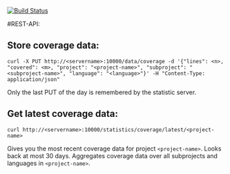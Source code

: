 [![Build Status](https://travis-ci.org/freiheit-com/fdc-test-statistics.svg?branch=master)](https://travis-ci.org/freiheit-com/fdc-test-statistics)

#REST-API:

## Store coverage data:

    curl -X PUT http://<servername>:10000/data/coverage -d '{"lines": <n>, "covered": <m>, "project": "<project-name>", "subproject": "<subproject-name>", "language": "<language>"}' -H "Content-Type: application/json"

Only the last PUT of the day is remembered by the statistic server.


## Get latest coverage data:
    
    curl http://<servername>:10000/statistics/coverage/latest/<project-name>

Gives you the most recent coverage data for project `<project-name>`. Looks back at most 30 days.
Aggregates coverage data over all subprojects and languages in `<project-name>`.
